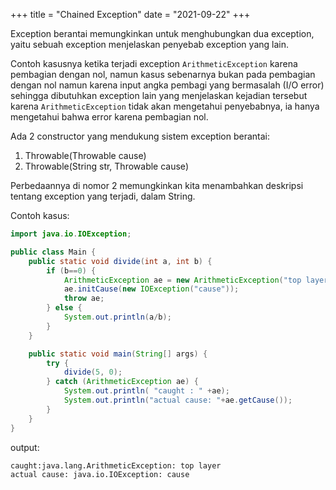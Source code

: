 +++
title     = "Chained Exception"
date      = "2021-09-22"
+++

Exception berantai memungkinkan untuk menghubungkan dua exception, yaitu sebuah
exception menjelaskan penyebab exception yang lain.

Contoh kasusnya ketika terjadi exception `ArithmeticException` karena pembagian
dengan nol, namun kasus sebenarnya bukan pada pembagian dengan nol namun karena
input angka pembagi yang bermasalah (I/O error) sehingga dibutuhkan exception
lain yang menjelaskan kejadian tersebut karena `ArithmeticException` tidak akan
mengetahui penyebabnya, ia hanya mengetahui bahwa error karena pembagian nol.

Ada 2 constructor yang mendukung sistem exception berantai:

1. Throwable(Throwable cause)
2. Throwable(String str, Throwable cause)

Perbedaannya di nomor 2 memungkinkan kita menambahkan deskripsi tentang
exception yang terjadi, dalam String.

Contoh kasus:

```java
import java.io.IOException;

public class Main {
    public static void divide(int a, int b) {
        if (b==0) {
            ArithmeticException ae = new ArithmeticException("top layer");
            ae.initCause(new IOException("cause"));
            throw ae;
        } else {
            System.out.println(a/b);
        }
    }

    public static void main(String[] args) {
        try {
            divide(5, 0);
        } catch (ArithmeticException ae) {
            System.out.println( "caught : " +ae);
            System.out.println("actual cause: "+ae.getCause());
        }
    }
}
```

output:

```bash
caught:java.lang.ArithmeticException: top layer
actual cause: java.io.IOException: cause
```